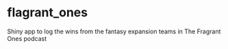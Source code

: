 # flagrant_ones
Shiny app to log the wins from the fantasy expansion teams in The Fragrant Ones podcast
